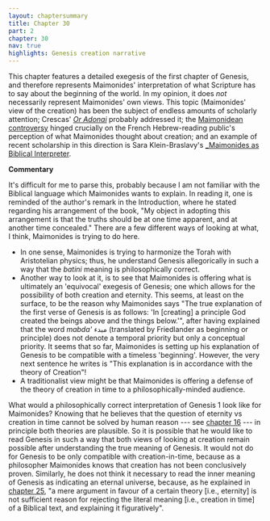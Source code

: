 ```yaml
---
layout: chaptersummary
title: Chapter 30
part: 2
chapter: 30
nav: true
highlights: Genesis creation narrative
---
```


This chapter features a detailed exegesis of the first chapter of Genesis, and therefore represents Maimonides' interpretation of what Scripture has to say about the beginning of the world. In my opinion, it does _not_ necessarily represent Maimonides' own views. This topic (Maimonides' view of the creation) has been the subject of endless amounts of scholarly attention; Crescas' [_Or Adonai_](https://en.wikipedia.org/wiki/Or_Adonai) probably addressed it; the [Maimonidean controversy](https://en.wikipedia.org/wiki/Maimonidean_Controversy) hinged crucially on the French Hebrew-reading public's perception of what Maimonides thought about creation; and an example of recent scholarship in this direction is Sara Klein-Braslavy's [_Maimonides as Biblical Interpreter](https://www.academicstudiespress.com/emunot/maimonides-as-biblical-interpreter).

**Commentary**

It's difficult for me to parse this, probably because I am not familiar with the Biblical language which Maimonides wants to explain. In reading it, one is reminded of the author's remark in the Introduction, where he stated regarding his arrangement of the book, "My object in adopting this arrangement is that the truths should be at one time apparent, and at another time concealed." There are a few different ways of looking at what, I think, Maimonides is trying to do here.
- In one sense, Maimonides is trying to harmonize the Torah with Aristotelian physics; thus, he understand Genesis allegorically in such a way that the _batini_ meaning is philosophically correct.
- Another way to look at it, is to see that Maimonides is offering what is ultimately an 'equivocal' exegesis of Genesis; one which allows for the possibility of both creation and eternity. This seems, at least on the surface, to be the reason why Maimonides says "The true explanation of the first verse of Genesis is as follows: 'In [creating] a principle God created the beings above and the things below.'", after having explained that the word _mabda'_ مبدء (translated by Friedlander as beginning or principle) does not denote a temporal priority but only a conceptual priority. It seems that so far, Maimonides is setting up his explanation of Genesis to be compatible with a timeless 'beginning'. However, the very next sentence he writes is "This explanation is in accordance with the theory of Creation"!
- A traditionalist view might be that Maimonides is offering a defense of the theory of creation in time to a philosophically-minded audience.

What would a philosophically correct interpretation of Genesis 1 look like for Maimonides? Knowing that he believes that the question of eternity vs creation in time cannot be solved by human reason --- see [chapter 16](https://emadmasroor.github.io/Guide-Perplexed/summaries/II/ch16/) --- in principle both theories are plausible. So it is possible that he would like to read Genesis in such a way that both views of looking at creation remain possible after understanding the true meaning of Genesis. It would not do for Genesis to be only compatible with creation-in-time, because as a philosopher Maimonides knows that creation has not been conclusively proven. Similarly, he does not think it necessary to read the inner meaning of Genesis as indicating an eternal universe, because, as he explained in [chapter 25](https://emadmasroor.github.io/Guide-Perplexed/summaries/II/ch25/), "a mere argument in favour of a certain theory [i.e., eternity] is not sufficient reason for rejecting the literal meaning [i.e., creation in time] of a Biblical text, and explaining it figuratively".
